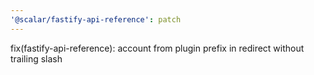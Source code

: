 ```yaml
---
'@scalar/fastify-api-reference': patch
---
```


fix(fastify-api-reference): account from plugin prefix in redirect without trailing slash
